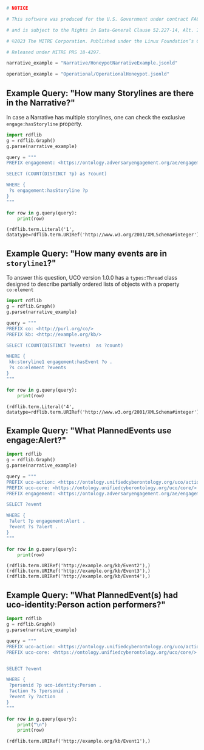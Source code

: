 ```python
# NOTICE

# This software was produced for the U.S. Government under contract FA8702-23-C-0001,

# and is subject to the Rights in Data-General Clause 52.227-14, Alt. IV (DEC 2007)

# ©2023 The MITRE Corporation. Published under the Linux Foundation’s Cyber Domain Ontology project’s Apache 2 license.

# Released under MITRE PRS 18-4297.
```


```python
narrative_example = "Narrative/HoneypotNarrativeExample.jsonld"
```


```python
operation_example = "Operational/OperationalHoneypot.jsonld"
```

## Example Query: "How many Storylines are there in the Narrative?"

In case a Narrative has multiple storylines, one can check the exclusive `engage:hasStoryline` property.


```python
import rdflib
g = rdflib.Graph()
g.parse(narrative_example)

query = """
PREFIX engagement: <https://ontology.adversaryengagement.org/ae/engagement/>

SELECT (COUNT(DISTINCT ?p) as ?count)

WHERE {
 ?s engagement:hasStoryline ?p
}
"""

for row in g.query(query):
    print(row)
```

    (rdflib.term.Literal('1', datatype=rdflib.term.URIRef('http://www.w3.org/2001/XMLSchema#integer')),)
    

## Example Query: "How many events are in `storyline1`?"

To answer this question, UCO version 1.0.0 has a `types:Thread` class designed to describe partially ordered lists of objects with a property `co:element`


```python
import rdflib
g = rdflib.Graph()
g.parse(narrative_example)

query = """
PREFIX co: <http://purl.org/co/>
PREFIX kb: <http://example.org/kb/>

SELECT (COUNT(DISTINCT ?events)  as ?count)

WHERE {
 kb:storyline1 engagement:hasEvent ?o .
 ?s co:element ?events
}
"""

for row in g.query(query):
    print(row)
```

    (rdflib.term.Literal('4', datatype=rdflib.term.URIRef('http://www.w3.org/2001/XMLSchema#integer')),)
    

## Example Query: "What PlannedEvents use engage:Alert?"


```python
import rdflib
g = rdflib.Graph()
g.parse(narrative_example)

query = """
PREFIX uco-action: <https://ontology.unifiedcyberontology.org/uco/action/> 
PREFIX uco-core: <https://ontology.unifiedcyberontology.org/uco/core/> 
PREFIX engagement: <https://ontology.adversaryengagement.org/ae/engagement/>

SELECT ?event

WHERE {
 ?alert ?p engagement:Alert .
 ?event ?s ?alert .
}
"""

for row in g.query(query):
    print(row)
```

    (rdflib.term.URIRef('http://example.org/kb/Event2'),)
    (rdflib.term.URIRef('http://example.org/kb/Event3'),)
    (rdflib.term.URIRef('http://example.org/kb/Event4'),)
    

## Example Query: "What PlannedEvent(s) had uco-identity:Person action performers?"


```python
import rdflib
g = rdflib.Graph()
g.parse(narrative_example)

query = """
PREFIX uco-action: <https://ontology.unifiedcyberontology.org/uco/action/> 
PREFIX uco-core: <https://ontology.unifiedcyberontology.org/uco/core/> 


SELECT ?event

WHERE {
 ?personid ?p uco-identity:Person .
 ?action ?s ?personid .
 ?event ?y ?action
}
"""

for row in g.query(query):
    print("\n")
    print(row)
```

    
    
    (rdflib.term.URIRef('http://example.org/kb/Event1'),)
    
